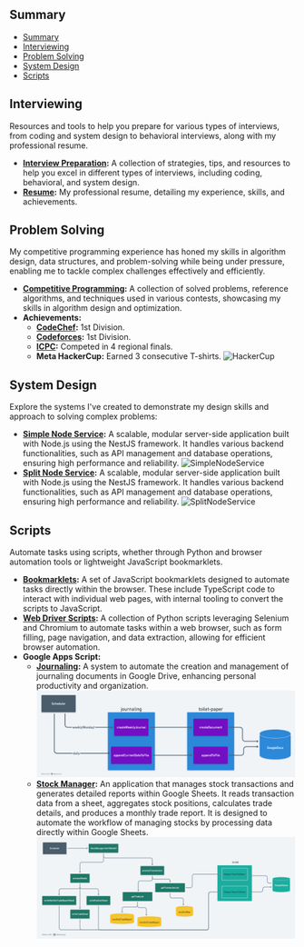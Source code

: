## Summary

- [Summary](#summary)
- [Interviewing](#interviewing)
- [Problem Solving](#problem-solving)
- [System Design](#system-design)
- [Scripts](#scripts)

## Interviewing

Resources and tools to help you prepare for various types of interviews, from coding and system design to behavioral interviews, along with my professional resume.

- **[Interview Preparation](https://github.com/gardusig/road2senior/):** A collection of strategies, tips, and resources to help you excel in different types of interviews, including coding, behavioral, and system design.
- **[Resume](https://github.com/gardusig/road2senior/blob/main/resume/resume.pdf):** My professional resume, detailing my experience, skills, and achievements.

## Problem Solving

My competitive programming experience has honed my skills in algorithm design, data structures, and problem-solving while being under pressure, enabling me to tackle complex challenges effectively and efficiently.

- **[Competitive Programming](https://github.com/gardusig/competitive-programming):** A collection of solved problems, reference algorithms, and techniques used in various contests, showcasing my skills in algorithm design and optimization.
- **Achievements:**
  - **[CodeChef](https://www.codechef.com/users/gardusig):** 1st Division.
  - **[Codeforces](https://codeforces.com/profile/gardusig):** 1st Division.
  - **[ICPC](https://icpc.global/ICPCID/SP7WIXMME8B8):** Competed in 4 regional finals.
  - **Meta HackerCup:** Earned 3 consecutive T-shirts.
    ![HackerCup](https://raw.githubusercontent.com/gardusig/competitive-programming/main/hacker-cup.jpg)

## System Design

Explore the systems I've created to demonstrate my design skills and approach to solving complex problems:

- **[Simple Node Service](https://github.com/gardusig/simpleNodeService):** A scalable, modular server-side application built with Node.js using the NestJS framework. It handles various backend functionalities, such as API management and database operations, ensuring high performance and reliability.
    ![SimpleNodeService](https://raw.githubusercontent.com/gardusig/simpleNodeService/refs/heads/main/images/system-design.png)
- **[Split Node Service](https://github.com/gardusig/simpleNodeService):** A scalable, modular server-side application built with Node.js using the NestJS framework. It handles various backend functionalities, such as API management and database operations, ensuring high performance and reliability.
    ![SplitNodeService](https://raw.githubusercontent.com/gardusig/splitNodeService/refs/heads/main/images/system-design.png)


## Scripts

Automate tasks using scripts, whether through Python and browser automation tools or lightweight JavaScript bookmarklets.

- **[Bookmarklets](https://github.com/gardusig/bookmarklets):** A set of JavaScript bookmarklets designed to automate tasks directly within the browser. These include TypeScript code to interact with individual web pages, with internal tooling to convert the scripts to JavaScript.
- **[Web Driver Scripts](https://github.com/gardusig/web-driver-scripts):** A collection of Python scripts leveraging Selenium and Chromium to automate tasks within a web browser, such as form filling, page navigation, and data extraction, allowing for efficient browser automation.
- **Google Apps Script:**
    - **[Journaling](https://github.com/gardusig/journaling):** A system to automate the creation and management of journaling documents in Google Drive, enhancing personal productivity and organization.
        ![Journaling](https://raw.githubusercontent.com/gardusig/journaling/main/system-design.png)
    - **[Stock Manager](https://github.com/gardusig/stockManager):** An application that manages stock transactions and generates detailed reports within Google Sheets. It reads transaction data from a sheet, aggregates stock positions, calculates trade details, and produces a monthly trade report. It is designed to automate the workflow of managing stocks by processing data directly within Google Sheets.
        ![StockManager](https://raw.githubusercontent.com/gardusig/stock-manager/main/system-design.png)
